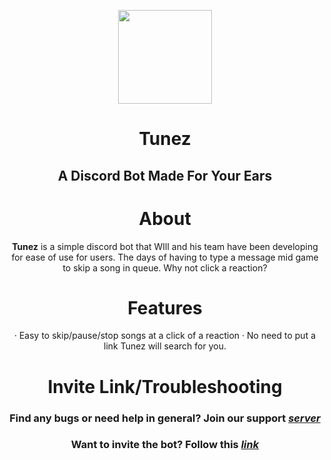 <div align="center">

<img src=".github/Logo.png" width="150px" draggable="false"><br>

# Tunez

## A Discord Bot Made For Your Ears

# About

**Tunez** is a simple discord bot that WIll and his team have been developing for ease of use for users. The days of having to type a message mid game to skip a song in queue. Why not click a reaction?

# Features

· Easy to skip/pause/stop songs at a click of a reaction
· No need to put a link Tunez will search for you.

# Invite Link/Troubleshooting

### Find any bugs or need help in general? Join our support [***server***](https://discord.gg/skuNaNc)
### Want to invite the bot? Follow this [***link***](https://discord.com/api/oauth2/authorize?client_id=701169615811772446&permissions=8&scope=bot)

